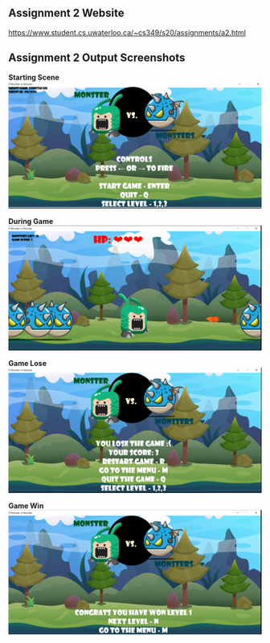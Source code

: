 ## Assignment 2 Website
https://www.student.cs.uwaterloo.ca/~cs349/s20/assignments/a2.html

## Assignment 2 Output Screenshots
**Starting Scene**
![Starting Scene](https://raw.githubusercontent.com/arctdav/JavaFX-Android-Projects/master/Assignment%202/starting_scene.PNG)

**During Game**
![During Game](https://github.com/arctdav/JavaFX-Android-Projects/raw/master/Assignment%202/during_game.PNG)

**Game Lose**
![Game Lose](https://github.com/arctdav/JavaFX-Android-Projects/raw/master/Assignment%202/game_lose.PNG)

**Game Win**
![Game Win](https://github.com/arctdav/JavaFX-Android-Projects/raw/master/Assignment%202/game_win.PNG)
